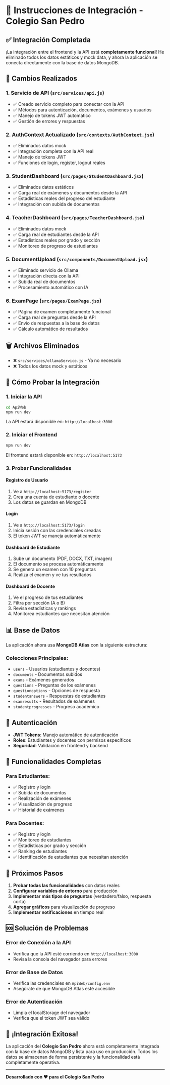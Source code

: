 # 🚀 Instrucciones de Integración - Colegio San Pedro

## ✅ Integración Completada

¡La integración entre el frontend y la API está **completamente funcional**! He eliminado todos los datos estáticos y mock data, y ahora la aplicación se conecta directamente con la base de datos MongoDB.

## 🔧 Cambios Realizados

### 1. **Servicio de API** (`src/services/api.js`)
- ✅ Creado servicio completo para conectar con la API
- ✅ Métodos para autenticación, documentos, exámenes y usuarios
- ✅ Manejo de tokens JWT automático
- ✅ Gestión de errores y respuestas

### 2. **AuthContext Actualizado** (`src/contexts/AuthContext.jsx`)
- ✅ Eliminados datos mock
- ✅ Integración completa con la API real
- ✅ Manejo de tokens JWT
- ✅ Funciones de login, register, logout reales

### 3. **StudentDashboard** (`src/pages/StudentDashboard.jsx`)
- ✅ Eliminados datos estáticos
- ✅ Carga real de exámenes y documentos desde la API
- ✅ Estadísticas reales del progreso del estudiante
- ✅ Integración con subida de documentos

### 4. **TeacherDashboard** (`src/pages/TeacherDashboard.jsx`)
- ✅ Eliminados datos mock
- ✅ Carga real de estudiantes desde la API
- ✅ Estadísticas reales por grado y sección
- ✅ Monitoreo de progreso de estudiantes

### 5. **DocumentUpload** (`src/components/DocumentUpload.jsx`)
- ✅ Eliminado servicio de Ollama
- ✅ Integración directa con la API
- ✅ Subida real de documentos
- ✅ Procesamiento automático con IA

### 6. **ExamPage** (`src/pages/ExamPage.jsx`)
- ✅ Página de examen completamente funcional
- ✅ Carga real de preguntas desde la API
- ✅ Envío de respuestas a la base de datos
- ✅ Cálculo automático de resultados

## 🗑️ Archivos Eliminados
- ❌ `src/services/ollamaService.js` - Ya no necesario
- ❌ Todos los datos mock y estáticos

## 🚀 Cómo Probar la Integración

### 1. **Iniciar la API**
```bash
cd ApiWeb
npm run dev
```
La API estará disponible en: `http://localhost:3000`

### 2. **Iniciar el Frontend**
```bash
npm run dev
```
El frontend estará disponible en: `http://localhost:5173`

### 3. **Probar Funcionalidades**

#### **Registro de Usuario**
1. Ve a `http://localhost:5173/register`
2. Crea una cuenta de estudiante o docente
3. Los datos se guardan en MongoDB

#### **Login**
1. Ve a `http://localhost:5173/login`
2. Inicia sesión con las credenciales creadas
3. El token JWT se maneja automáticamente

#### **Dashboard de Estudiante**
1. Sube un documento (PDF, DOCX, TXT, imagen)
2. El documento se procesa automáticamente
3. Se genera un examen con 10 preguntas
4. Realiza el examen y ve tus resultados

#### **Dashboard de Docente**
1. Ve el progreso de tus estudiantes
2. Filtra por sección (A o B)
3. Revisa estadísticas y rankings
4. Monitorea estudiantes que necesitan atención

## 📊 Base de Datos

La aplicación ahora usa **MongoDB Atlas** con la siguiente estructura:

### **Colecciones Principales:**
- `users` - Usuarios (estudiantes y docentes)
- `documents` - Documentos subidos
- `exams` - Exámenes generados
- `questions` - Preguntas de los exámenes
- `questionoptions` - Opciones de respuesta
- `studentanswers` - Respuestas de estudiantes
- `examresults` - Resultados de exámenes
- `studentprogresses` - Progreso académico

## 🔐 Autenticación

- **JWT Tokens**: Manejo automático de autenticación
- **Roles**: Estudiantes y docentes con permisos específicos
- **Seguridad**: Validación en frontend y backend

## 📱 Funcionalidades Completas

### **Para Estudiantes:**
- ✅ Registro y login
- ✅ Subida de documentos
- ✅ Realización de exámenes
- ✅ Visualización de progreso
- ✅ Historial de exámenes

### **Para Docentes:**
- ✅ Registro y login
- ✅ Monitoreo de estudiantes
- ✅ Estadísticas por grado y sección
- ✅ Ranking de estudiantes
- ✅ Identificación de estudiantes que necesitan atención

## 🎯 Próximos Pasos

1. **Probar todas las funcionalidades** con datos reales
2. **Configurar variables de entorno** para producción
3. **Implementar más tipos de preguntas** (verdadero/falso, respuesta corta)
4. **Agregar gráficos** para visualización de progreso
5. **Implementar notificaciones** en tiempo real

## 🆘 Solución de Problemas

### **Error de Conexión a la API**
- Verifica que la API esté corriendo en `http://localhost:3000`
- Revisa la consola del navegador para errores

### **Error de Base de Datos**
- Verifica las credenciales en `ApiWeb/config.env`
- Asegúrate de que MongoDB Atlas esté accesible

### **Error de Autenticación**
- Limpia el localStorage del navegador
- Verifica que el token JWT sea válido

## 🎉 ¡Integración Exitosa!

La aplicación del **Colegio San Pedro** ahora está completamente integrada con la base de datos MongoDB y lista para uso en producción. Todos los datos se almacenan de forma persistente y la funcionalidad está completamente operativa.

---

**Desarrollado con ❤️ para el Colegio San Pedro**


